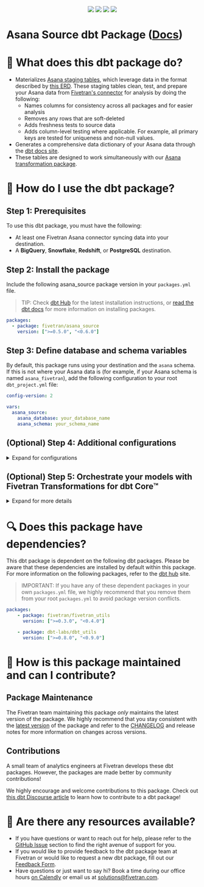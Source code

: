 <p align="center">
    <a alt="License"
        href="https://github.com/fivetran/dbt_asana_source/blob/main/LICENSE">
        <img src="https://img.shields.io/badge/License-Apache%202.0-blue.svg" /></a>
    <a alt="dbt-core">
        <img src="https://img.shields.io/badge/dbt_Core™_version->=1.0.0_<2.0.0-orange.svg" /></a>
    <a alt="Maintained?">
        <img src="https://img.shields.io/badge/Maintained%3F-yes-green.svg" /></a>
    <a alt="PRs">
        <img src="https://img.shields.io/badge/Contributions-welcome-blueviolet" /></a>
</p>

# Asana Source dbt Package ([Docs](https://fivetran.github.io/dbt_asana_source/))
# 📣 What does this dbt package do?
- Materializes [Asana staging tables](https://fivetran.github.io/dbt_asana_source/#!/overview/asana_source/models/?g_v=1&g_e=seeds), which leverage data in the format described by [this ERD](https://fivetran.com/docs/applications/asana#schemainformation). These staging tables clean, test, and prepare your Asana data from [Fivetran's connector](https://fivetran.com/docs/applications/asana) for analysis by doing the following:
  - Names columns for consistency across all packages and for easier analysis
  - Removes any rows that are soft-deleted
  - Adds freshness tests to source data
  - Adds column-level testing where applicable. For example, all primary keys are tested for uniqueness and non-null values.
- Generates a comprehensive data dictionary of your Asana data through the [dbt docs site](https://fivetran.github.io/dbt_asana_source/).
- These tables are designed to work simultaneously with our [Asana transformation package](https://github.com/fivetran/dbt_asana).

# 🎯 How do I use the dbt package?
## Step 1: Prerequisites
To use this dbt package, you must have the following:

- At least one Fivetran Asana connector syncing data into your destination.
- A **BigQuery**, **Snowflake**, **Redshift**, or **PostgreSQL** destination.

## Step 2: Install the package
Include the following asana_source package version in your `packages.yml` file.
> TIP: Check [dbt Hub](https://hub.getdbt.com/) for the latest installation instructions, or [read the dbt docs](https://docs.getdbt.com/docs/package-management) for more information on installing packages.
```yaml
packages:
  - package: fivetran/asana_source
    version: [">=0.5.0", "<0.6.0"]
```

## Step 3: Define database and schema variables
By default, this package runs using your destination and the `asana` schema. If this is not where your Asana data is (for example, if your Asana schema is named `asana_fivetran`), add the following configuration to your root `dbt_project.yml` file:

```yml
config-version: 2

vars:
  asana_source:
    asana_database: your_database_name
    asana_schema: your_schema_name 
```
## (Optional) Step 4: Additional configurations
<details><summary>Expand for configurations</summary>

### Passing Through Additional Metrics 
If you would like to pass through additional metrics to the staging models, add the below configurations to your `dbt_project.yml` file. This is useful for adding custom fields not already included in this package.

```yml
vars:
  asana_source:
    task_pass_through_columns: [custom_status, custom_department]
```

### Changing the Build Schema
By default this package will build the Asana staging models within a schema titled (<target_schema> + `_stg_asana`) in your destination. If this is not where you would like your Asana staging data to be written to, add the following configuration to your root `dbt_project.yml` file:

```yml
models:
    asana_source:
      +schema: my_new_schema_name # leave blank for just the target_schema
```

### Change the source table references
If an individual source table has a different name than the package expects, add the table name as it appears in your destination to the respective variable:

> IMPORTANT: See this project's [`dbt_project.yml`](https://github.com/fivetran/dbt_asana_source/blob/main/dbt_project.yml) variable declarations to see the expected names.

```yml
vars:
    asana_<default_source_table_name>_identifier: your_table_name 
```

</details>

## (Optional) Step 5: Orchestrate your models with Fivetran Transformations for dbt Core™
<details><summary>Expand for more details</summary>

Fivetran offers the ability for you to orchestrate your dbt project through [Fivetran Transformations for dbt Core™](https://fivetran.com/docs/transformations/dbt). Learn how to set up your project for orchestration through Fivetran in our [Transformations for dbt Core™ setup guides](https://fivetran.com/docs/transformations/dbt#setupguide).
    
</details>

# 🔍 Does this package have dependencies?
This dbt package is dependent on the following dbt packages. Please be aware that these dependencies are installed by default within this package. For more information on the following packages, refer to the [dbt hub](https://hub.getdbt.com/) site.
> IMPORTANT: If you have any of these dependent packages in your own `packages.yml` file, we highly recommend that you remove them from your root `packages.yml` to avoid package version conflicts.
```yml
packages:
    - package: fivetran/fivetran_utils
      version: [">=0.3.0", "<0.4.0"]

    - package: dbt-labs/dbt_utils
      version: [">=0.8.0", "<0.9.0"]
```
# 🙌 How is this package maintained and can I contribute?
## Package Maintenance
The Fivetran team maintaining this package _only_ maintains the latest version of the package. We highly recommend that you stay consistent with the [latest version](https://hub.getdbt.com/fivetran/asana_source/latest/) of the package and refer to the [CHANGELOG](https://github.com/fivetran/dbt_asana_source/blob/main/CHANGELOG.md) and release notes for more information on changes across versions.

## Contributions
A small team of analytics engineers at Fivetran develops these dbt packages. However, the packages are made better by community contributions! 

We highly encourage and welcome contributions to this package. Check out [this dbt Discourse article](https://discourse.getdbt.com/t/contributing-to-a-dbt-package/657) to learn how to contribute to a dbt package!

# 🏪 Are there any resources available?
- If you have questions or want to reach out for help, please refer to the [GitHub Issue](https://github.com/fivetran/dbt_asana_source/issues/new/choose) section to find the right avenue of support for you.
- If you would like to provide feedback to the dbt package team at Fivetran or would like to request a new dbt package, fill out our [Feedback Form](https://www.surveymonkey.com/r/DQ7K7WW).
- Have questions or just want to say hi? Book a time during our office hours [on Calendly](https://calendly.com/fivetran-solutions-team/fivetran-solutions-team-office-hours) or email us at solutions@fivetran.com.